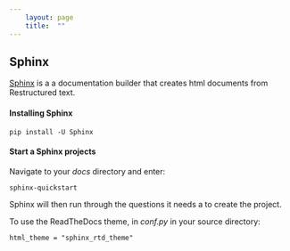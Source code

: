 ```yaml
---
    layout: page
    title:  ""
---
```


## Sphinx

[Sphinx](https://www.sphinx-doc.org/en/master/usage/quickstart.html) is a a documentation builder that creates html documents from Restructured text.

#### Installing Sphinx

```console
pip install -U Sphinx
```
#### Start a Sphinx projects

Navigate to your *docs* directory and enter:
```console
sphinx-quickstart
```
Sphinx will then run through the questions it needs a to create the project.

To use the ReadTheDocs theme, in *conf.py* in your source directory:
```python3
html_theme = "sphinx_rtd_theme"
```
